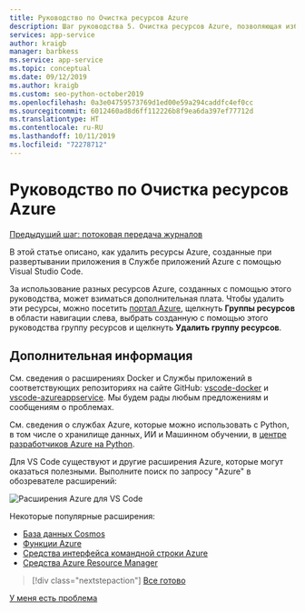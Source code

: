 ```yaml
---
title: Руководство по Очистка ресурсов Azure
description: Шаг руководства 5. Очистка ресурсов Azure, позволяющая избежать постоянных расходов
services: app-service
author: kraigb
manager: barbkess
ms.service: app-service
ms.topic: conceptual
ms.date: 09/12/2019
ms.author: kraigb
ms.custom: seo-python-october2019
ms.openlocfilehash: 0a3e04759573769d1ed00e59a294caddfc4ef0cc
ms.sourcegitcommit: 6012460ad8d6ff112226b8f9ea6da397ef77712d
ms.translationtype: HT
ms.contentlocale: ru-RU
ms.lasthandoff: 10/11/2019
ms.locfileid: "72278712"
---
```

# <a name="tutorial-clean-up-azure-resources"></a>Руководство по Очистка ресурсов Azure

[Предыдущий шаг: потоковая передача журналов](tutorial-deploy-containers-04.md)

В этой статье описано, как удалить ресурсы Azure, созданные при развертывании приложения в Службе приложений Azure с помощью Visual Studio Code.

За использование разных ресурсов Azure, созданных с помощью этого руководства, может взиматься дополнительная плата. Чтобы удалить эти ресурсы, можно посетить [портал Azure](https://portal.azure.com), щелкнуть **Группы ресурсов** в области навигации слева, выбрать созданную с помощью этого руководства группу ресурсов и щелкнуть **Удалить группу ресурсов**.

## <a name="next-steps"></a>Дополнительная информация

См. сведения о расширениях Docker и Службы приложений в соответствующих репозиториях на сайте GitHub: [vscode-docker](https://github.com/Microsoft/vscode-docker) и [vscode-azureappservice](https://github.com/Microsoft/vscode-azureappservice). Мы будем рады любым предложениям и сообщениям о проблемах.

См. сведения о службах Azure, которые можно использовать с Python, в том числе о хранилище данных, ИИ и Машинном обучении, в [центре разработчиков Azure на Python](https://docs.microsoft.com/python/azure/?view=azure-python).

Для VS Code существуют и другие расширения Azure, которые могут оказаться полезными. Выполните поиск по запросу "Azure" в обозревателе расширений:

![Расширения Azure для VS Code](media/deploy-containers/azure-extensions-for-visual-studio-code.png)

Некоторые популярные расширения:

- [База данных Cosmos](https://marketplace.visualstudio.com/items?itemName=ms-azuretools.vscode-cosmosdb)
- [Функции Azure](https://marketplace.visualstudio.com/items?itemName=ms-azuretools.vscode-azurefunctions)
- [Средства интерфейса командной строки Azure](https://marketplace.visualstudio.com/items?itemName=ms-vscode.azurecli)
- [Средства Azure Resource Manager](https://marketplace.visualstudio.com/items?itemName=msazurermtools.azurerm-vscode-tools)

> [!div class="nextstepaction"]
> [Все готово](https://docs.microsoft.com/python/azure/?view=azure-python)

[У меня есть проблема](https://www.research.net/r/PWZWZ52?tutorial=vscode-appservice-containers&step=07-clean-up-resources)
